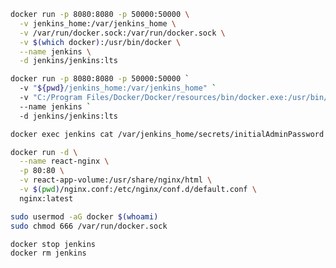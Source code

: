 ```sh Install Jenkins on Docker
docker run -p 8080:8080 -p 50000:50000 \
  -v jenkins_home:/var/jenkins_home \
  -v /var/run/docker.sock:/var/run/docker.sock \
  -v $(which docker):/usr/bin/docker \
  --name jenkins \
  -d jenkins/jenkins:lts
```

```sh 
docker run -p 8080:8080 -p 50000:50000 `
  -v "${pwd}/jenkins_home:/var/jenkins_home" `
  -v "C:/Program Files/Docker/Docker/resources/bin/docker.exe:/usr/bin/docker" `
  --name jenkins `
  -d jenkins/jenkins:lts
```

```bash Get the initial admin password
docker exec jenkins cat /var/jenkins_home/secrets/initialAdminPassword
```

```bash Running Nginx on Docker
docker run -d \
  --name react-nginx \
  -p 80:80 \
  -v react-app-volume:/usr/share/nginx/html \
  -v $(pwd)/nginx.conf:/etc/nginx/conf.d/default.conf \
  nginx:latest
```

```bash Running in host machine to jenkins use docker on host machine
sudo usermod -aG docker $(whoami)
sudo chmod 666 /var/run/docker.sock
```

```bash
docker stop jenkins
docker rm jenkins
```
